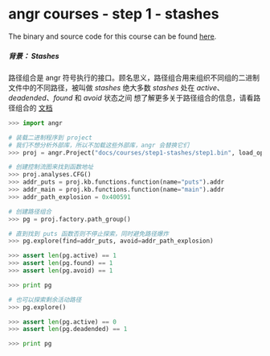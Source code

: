 # angr courses - step 1 - stashes

The binary and source code for this course can be found [here](./).

##### 背景： Stashes
路径组合是 angr 符号执行的接口。顾名思义，路径组合用来组织不同组的二进制文件中的不同路径，被叫做 *stashes*
绝大多数 *stashes* 处在 *active*、*deadended*、*found* 和 *avoid* 状态之间
想了解更多关于路径组合的信息，请看路径组合的 [文档](/docs/pathgroups.md)

```python
>>> import angr

# 装载二进制程序到 project
# 我们不想分析外部库，所以不加载这些外部库，angr 会替换它们
>>> proj = angr.Project("docs/courses/step1-stashes/step1.bin", load_options={'auto_load_libs': False})

# 创建控制流图来找到函数地址
>>> proj.analyses.CFG()
>>> addr_puts = proj.kb.functions.function(name="puts").addr
>>> addr_main = proj.kb.functions.function(name="main").addr
>>> addr_path_explosion = 0x400591

# 创建路径组合
>>> pg = proj.factory.path_group()

# 直到找到 puts 函数否则不停止探索，同时避免路径爆炸
>>> pg.explore(find=addr_puts, avoid=addr_path_explosion)

>>> assert len(pg.active) == 1
>>> assert len(pg.found) == 1
>>> assert len(pg.avoid) == 1

>>> print pg

# 也可以探索剩余活动路径
>>> pg.explore()

>>> assert len(pg.active) == 0
>>> assert len(pg.deadended) == 1

>>> print pg
```